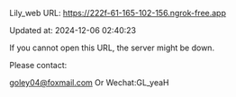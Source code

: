 Lily_web URL: https://222f-61-165-102-156.ngrok-free.app

Updated at: 2024-12-06 02:40:23

If you cannot open this URL, the server might be down.

Please contact: 

goley04@foxmail.com Or Wechat:GL_yeaH